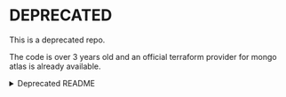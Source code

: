 # DEPRECATED

This is a deprecated repo.

The code is over 3 years old and an official terraform provider for mongo atlas is already available.


<details><summary>Deprecated README</summary>
<p>

# Terraform Mongo Atlas Provider

## Implemented Features:
- [x] Containers
- [x] VPC peering 
- [x] Clusters 
- [x] DB Users
- [x] Group IP Whitelist
- [ ] Alert Configurations 

## Building: 
```
$ make
```

### Testing:
```
$ export MONGOATLAS_USERNAME=mongoatlas_username
$ export MONGOATLAS_APIKEY=xxxxxxxxx
$ export MONGOATLAS_VPCID=xxxxxx
$ export MONGOATLAS_AWSACCOUNTID=xxxxxx
$ export MONGOATLAS_GROUPID=xxxxxx
$ make test
```

a terraform-provider-mongoatlas binary will be built

## Configuration:

main.tf
```
provider "mongoatlas" {
    username = "user@example.com"
    apiKey = "XXXXXXXXXXXXXXXX"
}

resource "mongoatlas_vpc_peering" "test" {
    "groupId"= "0000000000000000000000"
    "vpcId"= "vpc-123456789"
    "awsAccountId" = "01234567890"
    "routeTableCidrBlock" = "10.0.0.0/24"
} 

resource "mongoatlas_cluster" "terratest1" {
    groupId = "xxxxxxxxxxxxxxxxxxxxx"
    name = "terratest1"
    backupEnabled = false
    instanceSizeName = "M10"
    providerName = "AWS"
    regionName = "EU_WEST_1" 
    diskSizeGB = 10
    replicationFactor = 3 
    encryptEBSVolume = false
    diskIOPS = 120
}


resource "mongoatlas_groupip_whitelist" "test_ipwhitelist" {
    cidrBlock = "1.2.3.4/32"
    groupId = "xxxxxxx"
    comment = "terraform test"
}


resource "mongoatlas_database_user" "test_user" {
    databaseName = "admin"
    username = "terratest"
    password = "test"
    groupId = "xxxx"
    roles = [
        {
            databaseName = "admin"
            roleName = "readWriteAnyDatabase"
        },
        {
            databaseName = "admin"
            roleName = "backup"
        }
    ]   
}

```


## KNOWN ISSUE
- MongoDB Version is currently not settable. It defaults to 3.2.8 and it's a value returned from MongoDB Atlas
- Only one provider available: AWS

## TODO:

- [x] Write acceptance tests for VPC Peering
- [x] Acceptance Tests for Cluster
- [x] Acceptance Tests for Group Ip Whitelist
- [x] Acceptance Tests for Database User
- [x] Must check how Container works with mongodb atlas
- [ ] Complete TODO throughout the written code
- [ ] Check if schema are correctly defined


</p>
</details>
